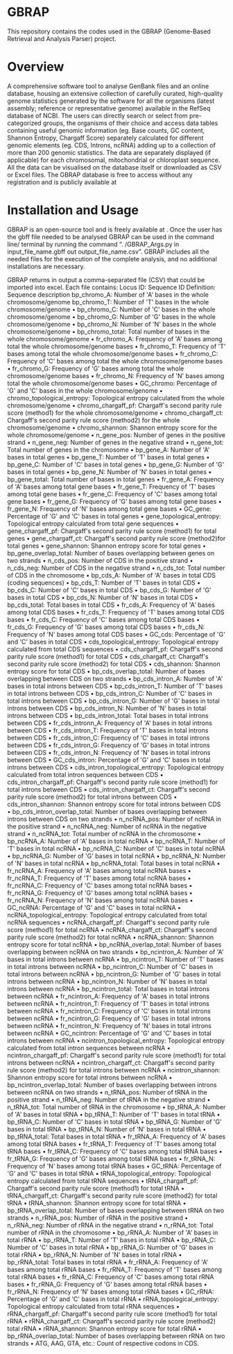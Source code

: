 # GBRAP
This repository contains the codes used in the GBRAP (Genome-Based Retrieval and Analysis Parser) project. 

# Overview
A comprehensive software tool to analyse GenBank files and an online database, housing an extensive collection of carefully curated, high-quality genome statistics generated by the software for all the organisms (latest assembly; reference or representative genome) available in the RefSeq database of NCBI. The users can directly search or select from pre-categorized groups, the organisms of their choice and access data tables containing useful genomic information (eg. Base counts, GC content, Shannon Entropy, Chargaff Score) separately calculated for different genomic elements (eg. CDS, Introns, ncRNA) adding up to a collection of more than 200 genomic statistics. The data are separately displayed (if applicable) for each chromosomal, mitochondrial or chloroplast sequence. All the data can be visualised on the database itself or downloaded as CSV or Excel files. The GBRAP database is free to access without any registration and is publicly available at <add GBRAP database link>

# Installation and Usage
GBRAP is an open-source tool and is freely available at <insert github link>. Once the user has the gbff file needed to be analysed GBRAP can be used in the command line/ terminal by running the command “. /GBRAP_Args.py in input_file_name.gbff out output_file_name.csv”. GBRAP includes all the needed files for the execution of the complete analysis, and no additional installations are necessary. 

GBRAP returns in output a comma-separated file (CSV) that could be imported into excel. Each file contains:
Locus ID: Sequence ID
Definition: Sequence description
bp_chromo_A: Number of 'A' bases in the whole chromosome/genome
bp_chromo_T: Number of 'T' bases in the whole chromosome/genome
•	bp_chromo_C: Number of 'C' bases in the whole chromosome/genome
•	bp_chromo_G: Number of 'G' bases in the whole chromosome/genome
•	bp_chromo_N: Number of 'N' bases in the whole chromosome/genome
•	bp_chromo_total: Total number of bases in the whole chromosome/genome
•	fr_chromo_A: Frequency of 'A' bases among total the whole chromosome/genome bases
•	fr_chromo_T: Frequency of 'T' bases among total the whole chromosome/genome bases
•	fr_chromo_C: Frequency of 'C' bases among total the whole chromosome/genome bases
•	fr_chromo_G: Frequency of 'G' bases among total the whole chromosome/genome bases
•	fr_chromo_N: Frequency of 'N' bases among total the whole chromosome/genome bases
•	GC_chromo: Percentage of 'G' and 'C' bases in the whole chromosome/genome
•	chromo_topological_entropy: Topological entropy calculated from the whole chromosome/genome
•	chromo_chargaff_pf: Chargaff's second parity rule score (method1) for the whole chromosome/genome
•	chromo_chargaff_ct: Chargaff's second parity rule score (method2) for the whole chromosome/genome
•	chromo_shannon: Shannon entropy score for the whole chromosome/genome
•	n_gene_pos: Number of genes in the positive strand
•	n_gene_neg: Number of genes in the negative strand
•	n_gene_tot: Total number of genes in the chromosome
•	bp_gene_A: Number of 'A' bases in total genes
•	bp_gene_T: Number of 'T' bases in total genes
•	bp_gene_C: Number of 'C' bases in total genes
•	bp_gene_G: Number of 'G' bases in total genes
•	bp_gene_N: Number of 'N' bases in total genes
•	bp_gene_total: Total number of bases in total genes
•	fr_gene_A: Frequency of 'A' bases among total gene bases
•	fr_gene_T: Frequency of 'T' bases among total gene bases
•	fr_gene_C: Frequency of 'C' bases among total gene bases
•	fr_gene_G: Frequency of 'G' bases among total gene bases
•	fr_gene_N: Frequency of 'N' bases among total gene bases
•	GC_gene: Percentage of 'G' and 'C' bases in total genes
•	gene_topological_entropy: Topological entropy calculated from total gene sequences
•	gene_chargaff_pf: Chargaff's second parity rule score (method1) for total genes
•	gene_chargaff_ct: Chargaff's second parity rule score (method2)for total genes
•	gene_shannon: Shannon entropy score for total genes
•	bp_gene_overlap_total: Number of bases overlapping between genes on two strands
•	n_cds_pos: Number of CDS in the positive strand
•	n_cds_neg: Number of CDS in the negative strand
•	n_cds_tot: Total number of CDS in the chromosome
•	bp_cds_A: Number of 'A' bases in total CDS (coding sequences)
•	bp_cds_T: Number of 'T' bases in total CDS
•	bp_cds_C: Number of 'C' bases in total CDS
•	bp_cds_G: Number of 'G' bases in total CDS
•	bp_cds_N: Number of 'N' bases in total CDS
•	bp_cds_total: Total bases in total CDS
•	fr_cds_A: Frequency of 'A' bases among total CDS bases
•	fr_cds_T: Frequency of 'T' bases among total CDS bases
•	fr_cds_C: Frequency of 'C' bases among total CDS bases
•	fr_cds_G: Frequency of 'G' bases among total CDS bases
•	fr_cds_N: Frequency of 'N' bases among total CDS bases
•	GC_cds: Percentage of 'G' and 'C' bases in total CDS
•	cds_topological_entropy: Topological entropy calculated from total CDS sequences
•	cds_chargaff_pf: Chargaff's second parity rule score (method1) for total CDS
•	cds_chargaff_ct: Chargaff's second parity rule score (method2) for total CDS
•	cds_shannon: Shannon entropy score for total CDS
•	bp_cds_overlap_total: Number of bases overlapping between CDS on two strands
•	bp_cds_intron_A: Number of 'A' bases in total introns between CDS
•	bp_cds_intron_T: Number of 'T' bases in total introns between CDS
•	bp_cds_intron_C: Number of 'C' bases in total introns between CDS
•	bp_cds_intron_G: Number of 'G' bases in total introns between CDS
•	bp_cds_intron_N: Number of 'N' bases in total introns between CDS
•	bp_cds_intron_total: Total bases in total introns between CDS
•	fr_cds_intronn_A: Frequency of 'A' bases in total introns between CDS
•	fr_cds_intron_T: Frequency of 'T' bases in total introns between CDS
•	fr_cds_intron_C: Frequency of 'C' bases in total introns between CDS
•	fr_cds_intron_G: Frequency of 'G' bases in total introns between CDS
•	fr_cds_intron_N: Frequency of 'N' bases in total introns between CDS
•	GC_cds_intron: Percentage of 'G' and 'C' bases in total introns between CDS
•	cds_intron_topological_entropy: Topological entropy calculated from total intron sequences between CDS
•	cds_intron_chargaff_pf: Chargaff's second parity rule score (method1) for total introns between CDS
•	cds_intron_chargaff_ct: Chargaff's second parity rule score (method2) for total introns between CDS
•	cds_intron_shannon: Shannon entropy score for total introns between CDS
•	bp_cds_intron_overlap_total: Number of bases overlapping between introns between CDS on two strands
•	n_ncRNA_pos: Number of ncRNA in the positive strand
•	n_ncRNA_neg: Number of ncRNA in the negative strand
•	n_ncRNA_tot: Total number of ncRNA in the chromosome
•	bp_ncRNA_A: Number of 'A' bases in total ncRNA
•	bp_ncRNA_T: Number of 'T' bases in total ncRNA
•	bp_ncRNA_C: Number of 'C' bases in total ncRNA
•	bp_ncRNA_G: Number of 'G' bases in total ncRNA
•	bp_ncRNA_N: Number of 'N' bases in total ncRNA
•	bp_ncRNA_total: Total bases in total ncRNA
•	fr_ncRNA_A: Frequency of 'A' bases among total ncRNA bases
•	fr_ncRNA_T: Frequency of 'T' bases among total ncRNA bases
•	fr_ncRNA_C: Frequency of 'C' bases among total ncRNA bases
•	fr_ncRNA_G: Frequency of 'G' bases among total ncRNA bases
•	fr_ncRNA_N: Frequency of 'N' bases among total ncRNA bases
•	GC_ncRNA: Percentage of 'G' and 'C' bases in total ncRNA
•	ncRNA_topological_entropy: Topological entropy calculated from total ncRNA sequences
•	ncRNA_chargaff_pf: Chargaff's second parity rule score (method1) for total ncRNA
•	ncRNA_chargaff_ct: Chargaff's second parity rule score (method2) for total ncRNA
•	ncRNA_shannon: Shannon entropy score for total ncRNA
•	bp_ncRNA_overlap_total: Number of bases overlapping between ncRNA on two strands
•	bp_ncintron_A: Number of 'A' bases in total introns between ncRNA
•	bp_ncintron_T: Number of 'T' bases in total introns between ncRNA
•	bp_ncintron_C: Number of 'C' bases in total introns between ncRNA
•	bp_ncintron_G: Number of 'G' bases in total introns between ncRNA
•	bp_ncintron_N: Number of 'N' bases in total introns between ncRNA
•	bp_ncintron_total: Total bases in total introns between ncRNA
•	fr_ncintron_A: Frequency of 'A' bases in total introns between ncRNA
•	fr_ncintron_T: Frequency of 'T' bases in total introns between ncRNA
•	fr_ncintron_C: Frequency of 'C' bases in total introns between ncRNA
•	fr_ncintron_G: Frequency of 'G' bases in total introns between ncRNA
•	fr_ncintron_N: Frequency of 'N' bases in total introns between ncRNA
•	GC_ncintron: Percentage of 'G' and 'C' bases in total introns between ncRNA
•	ncintron_topological_entropy: Topological entropy calculated from total intron sequences between ncRNA
•	ncintron_chargaff_pf: Chargaff's second parity rule score (method1) for total introns between ncRNA
•	ncintron_chargaff_ct: Chargaff's second parity rule score (method2) for total introns between ncRNA
•	ncintron_shannon: Shannon entropy score for total introns between ncRNA
•	bp_ncintron_overlap_total: Number of bases overlapping between introns between ncRNA on two strands
•	n_tRNA_pos: Number of tRNA in the positive strand
•	n_tRNA_neg: Number of tRNA in the negative strand
•	n_tRNA_tot: Total number of tRNA in the chromosome
•	bp_tRNA_A: Number of 'A' bases in total tRNA
•	bp_tRNA_T: Number of 'T' bases in total tRNA
•	bp_tRNA_C: Number of 'C' bases in total tRNA
•	bp_tRNA_G: Number of 'G' bases in total tRNA
•	bp_tRNA_N: Number of 'N' bases in total tRNA
•	bp_tRNA_total: Total bases in total tRNA
•	fr_tRNA_A: Frequency of 'A' bases among total tRNA bases
•	fr_tRNA_T: Frequency of 'T' bases among total tRNA bases
•	fr_tRNA_C: Frequency of 'C' bases among total tRNA bases
•	fr_tRNA_G: Frequency of 'G' bases among total tRNA bases
•	fr_tRNA_N: Frequency of 'N' bases among total tRNA bases
•	GC_tRNA: Percentage of 'G' and 'C' bases in total tRNA
•	tRNA_topological_entropy: Topological entropy calculated from total tRNA sequences
•	tRNA_chargaff_pf: Chargaff's second parity rule score (method1) for total tRNA
•	tRNA_chargaff_ct: Chargaff's second parity rule score (method2) for total tRNA
•	tRNA_shannon: Shannon entropy score for total tRNA
•	bp_tRNA_overlap_total: Number of bases overlapping between tRNA on two strands
•	n_rRNA_pos: Number of rRNA in the positive strand
•	n_rRNA_neg: Number of rRNA in the negative strand
•	n_rRNA_tot: Total number of rRNA in the chromosome
•	bp_rRNA_A: Number of 'A' bases in total rRNA
•	bp_rRNA_T: Number of 'T' bases in total rRNA
•	bp_rRNA_C: Number of 'C' bases in total rRNA
•	bp_rRNA_G: Number of 'G' bases in total rRNA
•	bp_rRNA_N: Number of 'N' bases in total rRNA
•	bp_rRNA_total: Total bases in total rRNA
•	fr_rRNA_A: Frequency of 'A' bases among total rRNA bases
•	fr_rRNA_T: Frequency of 'T' bases among total rRNA bases
•	fr_rRNA_C: Frequency of 'C' bases among total rRNA bases
•	fr_rRNA_G: Frequency of 'G' bases among total rRNA bases
•	fr_rRNA_N: Frequency of 'N' bases among total rRNA bases
•	GC_rRNA: Percentage of 'G' and 'C' bases in total rRNA
•	rRNA_topological_entropy: Topological entropy calculated from total rRNA sequences
•	rRNA_chargaff_pf: Chargaff's second parity rule score (method1) for total rRNA
•	rRNA_chargaff_ct: Chargaff's second parity rule score (method2) total rRNA
•	rRNA_shannon: Shannon entropy score for total rRNA
•	bp_rRNA_overlap_total: Number of bases overlapping between rRNA on two strands
•	ATG, AAG, GTA, etc.: Count of respective codons in CDS.




